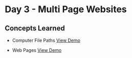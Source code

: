 # Day 3 - Multi Page Websites
## Concepts Learned
- Computer File Paths
  [View Demo](https://chaitanyakrishnakumar.github.io/web-kitchen/Day3/FilePaths/Folder0/main.html)

- Web Pages
   [View Demo](https://chaitanyakrishnakumar.github.io/web-kitchen/Day3/WebPages/Home.html)
